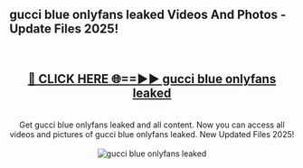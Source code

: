 <h2>gucci blue onlyfans leaked Videos And Photos - Update Files 2025!</h2>
<br>
<div align="center">
<h2><a href="https://top-ai-tools.click/QrbHav" rel="nofollow">🔴 CLICK HERE 🌐==►► gucci blue onlyfans leaked</a></h2>
<br>
Get gucci blue onlyfans leaked and all content. Now you can access all videos and pictures of gucci blue onlyfans leaked. New Updated Files 2025!
<br>
<br>
<a href="https://top-ai-tools.click/QrbHav" rel="nofollow" data-target="animated-image.originalLink"><img src="https://i.ibb.co.com/WyWwxjT/player-gif2.gif" alt="gucci blue onlyfans leaked" style="max-width: 100%; display: inline-block;" data-target="animated-image.originalImage"></a>
</div>
<br>